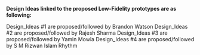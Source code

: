 **Design Ideas linked to the proposed Low-Fidelity prototypes are as following:**

Design_Ideas #1 are proposed/followed by Brandon Watson
Design_Ideas #2 are proposed/followed by Rajesh Sharma
Design_Ideas #3 are proposed/followed by Yamin Mowla
Design_Ideas #4 are proposed/followed by S M Rizwan Islam Rhythm
